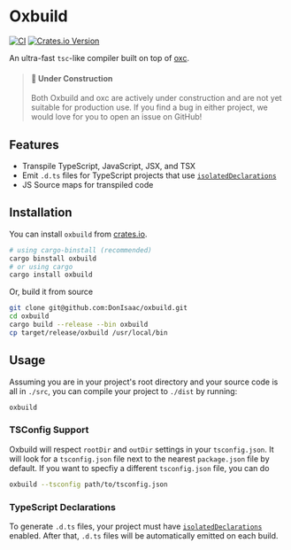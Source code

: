 # Oxbuild

[![CI](https://github.com/DonIsaac/oxbuild/actions/workflows/ci.yml/badge.svg)](https://github.com/DonIsaac/oxbuild/actions/workflows/ci.yml)
[![Crates.io Version](https://img.shields.io/crates/v/oxbuild)](https://crates.io/crates/oxbuild)


An ultra-fast `tsc`-like compiler built on top of [oxc](https://github.com/oxc-project/oxc).

> #### 🚧 Under Construction
> Both Oxbuild and oxc are actively under construction and are not yet suitable for production use. If you find a bug in either project, we would love for you to open an issue on GitHub!

## Features

- Transpile TypeScript, JavaScript, JSX, and TSX
- Emit `.d.ts` files for TypeScript projects that use
  [`isolatedDeclarations`](https://www.typescriptlang.org/docs/handbook/release-notes/typescript-5-5.html#isolated-declarations)
- JS Source maps for transpiled code

## Installation

You can install `oxbuild` from [crates.io](https://crates.io/crates/oxbuild).

```sh
# using cargo-binstall (recommended)
cargo binstall oxbuild
# or using cargo
cargo install oxbuild
```

Or, build it from source

```sh
git clone git@github.com:DonIsaac/oxbuild.git
cd oxbuild
cargo build --release --bin oxbuild
cp target/release/oxbuild /usr/local/bin
```

## Usage

Assuming you are in your project's root directory and your source code is all in
`./src`, you can compile your project to `./dist` by running:

```sh
oxbuild
```

### TSConfig Support

Oxbuild will respect `rootDir` and `outDir` settings in your `tsconfig.json`.
It will look for a `tsconfig.json` file next to the nearest `package.json` file
by default. If you want to specfiy a different `tsconfig.json` file, you can do

```sh
oxbuild --tsconfig path/to/tsconfig.json
```

### TypeScript Declarations

To generate `.d.ts` files, your project must have
[`isolatedDeclarations`](https://www.typescriptlang.org/tsconfig/#isolatedDeclarations)
enabled. After that, `.d.ts` files will be automatically emitted on each build.
